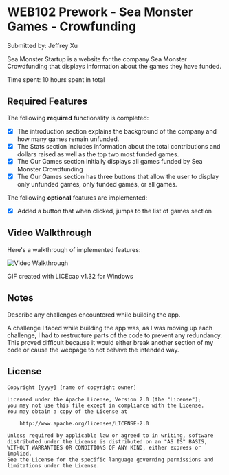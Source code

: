 # WEB102 Prework - Sea Monster Games - Crowfunding

Submitted by: Jeffrey Xu

Sea Monster Startup is a website for the company Sea Monster Crowdfunding that displays information about the games they have funded.

Time spent: 10 hours spent in total

## Required Features

The following **required** functionality is completed:

* [x] The introduction section explains the background of the company and how many games remain unfunded.
* [x] The Stats section includes information about the total contributions and dollars raised as well as the top two most funded games.
* [x] The Our Games section initially displays all games funded by Sea Monster Crowdfunding
* [x] The Our Games section has three buttons that allow the user to display only unfunded games, only funded games, or all games.

The following **optional** features are implemented:

* [x] Added a button that when clicked, jumps to the list of games section

## Video Walkthrough

Here's a walkthrough of implemented features:

<img src='https://imgur.com/a/N366Wcv' title='Video Walkthrough' width='' alt='Video Walkthrough' />

<!-- Replace this with whatever GIF tool you used! -->
GIF created with LICEcap v1.32 for Windows 

## Notes

Describe any challenges encountered while building the app.

A challenge I faced while building the app was, as I was moving up each challenge, I had to restructure parts of the code to prevent any redundancy. This proved difficult because it would either break another section of my code or cause the webpage to not behave the intended way.

## License

    Copyright [yyyy] [name of copyright owner]

    Licensed under the Apache License, Version 2.0 (the "License");
    you may not use this file except in compliance with the License.
    You may obtain a copy of the License at

        http://www.apache.org/licenses/LICENSE-2.0

    Unless required by applicable law or agreed to in writing, software
    distributed under the License is distributed on an "AS IS" BASIS,
    WITHOUT WARRANTIES OR CONDITIONS OF ANY KIND, either express or implied.
    See the License for the specific language governing permissions and
    limitations under the License.
